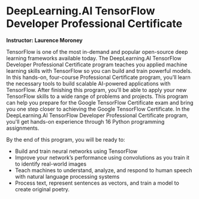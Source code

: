 # DeepLearning.AI TensorFlow Developer Professional Certificate

**Instructor: Laurence Moroney**

TensorFlow is one of the most in-demand and popular open-source deep learning frameworks available today. The DeepLearning.AI TensorFlow Developer Professional Certificate program teaches you applied machine learning skills with TensorFlow so you can build and train powerful models. 
In this hands-on, four-course Professional Certificate program, you’ll learn the necessary tools to build scalable AI-powered applications with TensorFlow. After finishing this program, you’ll be able to apply your new TensorFlow skills to a wide range of problems and projects. This program can help you prepare for the Google TensorFlow Certificate exam and bring you one step closer to achieving the Google TensorFlow Certificate.
In the DeepLearning.AI TensorFlow Developer Professional Certificate program, you'll get hands-on experience through 16 Python programming assignments. 

By the end of this program, you will be ready to:

* Build and train neural networks using TensorFlow
* Improve your network’s performance using convolutions as you train it to identify real-world images
* Teach machines to understand, analyze, and respond to human speech with natural language processing systems
* Process text, represent sentences as vectors, and train a model to create original poetry.

